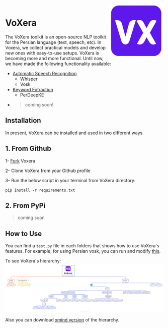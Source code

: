 <img src="https://github.com/VoXera/.github/blob/main/images/logo.png" width="35%" height="35%" align="right" />

# VoXera
The VoXera toolkit is an open-source NLP toolkit for the Persian language (text, speech, etc). In Voxera, we collect practical models and develop new ones with easy-to-use setups. VoXera is becoming more and more functional. Until now, we have made the following functionality available:

- [Automatic Speech Recognition](https://github.com/VoXera/VoXera/tree/master/src/VoXera/Automatic_Speech_Recognition)
  - Whisper
  - Vosk
- [Keyword Extraction](https://github.com/VoXera/VoXera/tree/master/src/VoXera/Keyword_Extraction/PerDeepKE)
  - PerDeepKE
- > coming soon!
## Installation
In present, VoXera can be installed and used in two different ways.

## 1. From Github

1- [Fork](https://github.com/VoXera/VoXera/fork) Voxera

2- Clone VoXera from your Github profile

3- Run the below script in your terminal from VoXera directory:
```
pip install -r requirements.txt
```
## 2. From PyPi
>coming soon

## How to Use 

You can find a `test.py` file in each folders that shows how to use VoXera's features. For example, for using Persian vosk, you can run and modify [this](https://github.com/VoXera/VoXera/blob/master/src/VoXera/Automatic_Speech_Recognition/Vosk/test.py).

To see VoXera's hierarchy:
<img src="https://github.com/VoXera/VoXera/blob/master/VoXera.png" align="center" />

Also you can download [xmind version](https://github.com/VoXera/VoXera/blob/master/VoXera.xmind) of the hierarchy.